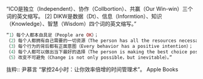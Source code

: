 “ICO是独立（Independent）、协作（Collbortion）、共赢（Our Win-win）三个词的英文缩写。
[2] DIKW是数据（Dt）、信息（Informtion）、知识（Knowledge）、智慧（Wisdom）四个词的英文缩写。”

```php
“1）每个人都本自具足（People are OK）；
（2）每个人都拥有自己需要的一切资源（The person has all the resources necessary）；
（3）每个行为的背后都有正面意图（Every behavior has a positive intention）；
（4）每个人都可以做出当下最好的选择（The person is making the best choice possible）；
（5）改变不可避免（Change is not only possible，but inevitable）。”
```

抜粋:: 尹慕言  “掌控24小时：让你效率倍增的时间管理术”。 Apple Books  
